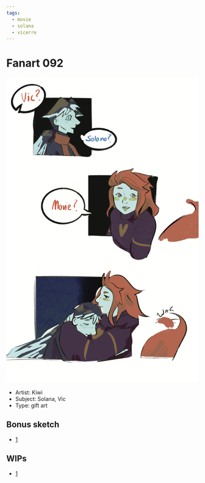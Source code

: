 ```yaml
---
tags:
  - movie
  - solana
  - vicerre
---
```


# Fanart 092

<img src="assets/2025-07-02_fanimage-162.png">

- Artist: Kiwi
- Subject: Solana, Vic
- Type: gift art

## Bonus sketch

- [1](assets/2025-07-02_fanimage-163.png)

## WIPs

- [1](assets/2025-07-01_fanimage-161.jpg)
